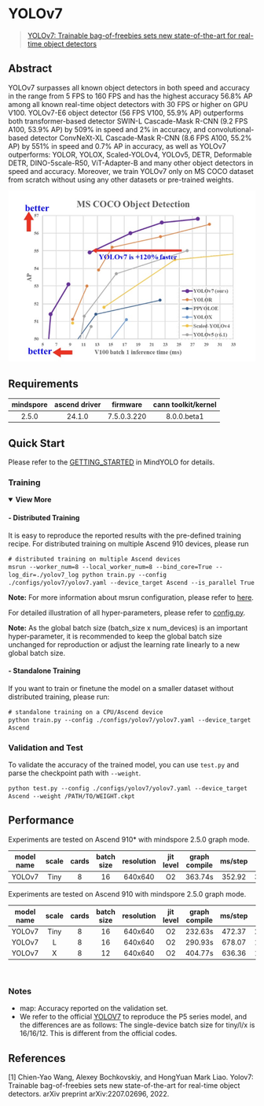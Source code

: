 # YOLOv7

> [YOLOv7: Trainable bag-of-freebies sets new state-of-the-art for real-time object detectors](https://arxiv.org/pdf/2207.02696.pdf)

## Abstract
YOLOv7 surpasses all known object detectors in both speed and accuracy in the range from 5 FPS to 160 FPS and has the highest accuracy 56.8% AP among all known real-time object detectors with 30 FPS or higher on GPU V100. YOLOv7-E6 object detector (56 FPS V100, 55.9% AP) outperforms both transformer-based detector SWIN-L Cascade-Mask R-CNN (9.2 FPS A100, 53.9% AP) by 509% in speed and 2% in accuracy, and convolutional-based detector ConvNeXt-XL Cascade-Mask R-CNN (8.6 FPS A100, 55.2% AP) by 551% in speed and 0.7% AP in accuracy, as well as YOLOv7 outperforms: YOLOR, YOLOX, Scaled-YOLOv4, YOLOv5, DETR, Deformable DETR, DINO-5scale-R50, ViT-Adapter-B and many other object detectors in speed and accuracy. Moreover, we train YOLOv7 only on MS COCO dataset from scratch without using any other datasets or pre-trained weights.

<div align=center>
<img src="https://raw.githubusercontent.com/zhanghuiyao/pics/main/mindyolo1680834261686.jpg"/>
</div>

## Requirements

| mindspore | ascend driver | firmware     | cann toolkit/kernel |
| :-------: | :-----------: | :----------: |:-------------------:|
|   2.5.0   |    24.1.0     | 7.5.0.3.220  |     8.0.0.beta1     |

## Quick Start

Please refer to the [GETTING_STARTED](https://github.com/mindspore-lab/mindyolo/blob/master/GETTING_STARTED.md) in MindYOLO for details.

### Training

<details open>
<summary><b>View More</b></summary>

#### - Distributed Training

It is easy to reproduce the reported results with the pre-defined training recipe. For distributed training on multiple Ascend 910 devices, please run
```shell
# distributed training on multiple Ascend devices
msrun --worker_num=8 --local_worker_num=8 --bind_core=True --log_dir=./yolov7_log python train.py --config ./configs/yolov7/yolov7.yaml --device_target Ascend --is_parallel True
```

**Note:** For more information about msrun configuration, please refer to [here](https://www.mindspore.cn/docs/zh-CN/master/model_train/parallel/msrun_launcher.html).

For detailed illustration of all hyper-parameters, please refer to [config.py](https://github.com/mindspore-lab/mindyolo/blob/master/mindyolo/utils/config.py).

**Note:**  As the global batch size  (batch_size x num_devices) is an important hyper-parameter, it is recommended to keep the global batch size unchanged for reproduction or adjust the learning rate linearly to a new global batch size.

#### - Standalone Training

If you want to train or finetune the model on a smaller dataset without distributed training, please run:

```shell
# standalone training on a CPU/Ascend device
python train.py --config ./configs/yolov7/yolov7.yaml --device_target Ascend
```

</details>

### Validation and Test

To validate the accuracy of the trained model, you can use `test.py` and parse the checkpoint path with `--weight`.

```
python test.py --config ./configs/yolov7/yolov7.yaml --device_target Ascend --weight /PATH/TO/WEIGHT.ckpt
```

## Performance

Experiments are tested on Ascend 910* with mindspore 2.5.0 graph mode.

|  model name  |  scale  | cards  | batch size | resolution |  jit level  | graph compile | ms/step | img/s  |  map  |            recipe             |                                                             weight                                                            |
|  :--------:  |  :---:  |  :---: |   :---:    |   :---:    |    :---:    |     :---:     |  :---:  |  :---: |:-----:|:-----------------------------:|:-----------------------------------------------------------------------------------------------------------------------------:|
|    YOLOv7    |   Tiny  |    8   |    16      |  640x640   |     O2      |    363.74s    |  352.92 | 362.69 | 37.5% | [yaml](./yolov7-tiny.yaml)    | [weights](https://download-mindspore.osinfra.cn/toolkits/mindyolo/yolov7/yolov7-tiny_300e_mAP375-1d2ddf4b-910v2.ckpt)         |


Experiments are tested on Ascend 910 with mindspore 2.5.0 graph mode.

|  model name  |  scale  | cards  | batch size | resolution |  jit level  | graph compile | ms/step | img/s  |  map  |           recipe               |                                                 weight                                                  |
|  :--------:  |  :---:  |  :---: |   :---:    |   :---:    |    :---:    |     :---:     |  :---:  |  :---: |:-----:|           :---:                |:-------------------------------------------------------------------------------------------------------:|
|    YOLOv7    |   Tiny  |    8   |    16      |  640x640   |     O2      |    232.63s    |  472.37 | 270.97 | 37.5% |   [yaml](./yolov7-tiny.yaml)   | [weights](https://download.mindspore.cn/toolkits/mindyolo/yolov7/yolov7-tiny_300e_mAP375-d8972c94.ckpt) |
|    YOLOv7    |    L    |    8   |    16      |  640x640   |     O2      |    290.93s    |  678.07 | 188.77 | 50.8% |   [yaml](./yolov7.yaml)        |   [weights](https://download.mindspore.cn/toolkits/mindyolo/yolov7/yolov7_300e_mAP508-734ac919.ckpt)    |
|    YOLOv7    |    X    |    8   |    12      |  640x640   |     O2      |    404.77s    |  636.36 | 150.86 | 52.4% |   [yaml](./yolov7-x.yaml)      |  [weights](https://download.mindspore.cn/toolkits/mindyolo/yolov7/yolov7-x_300e_mAP524-e2f58741.ckpt)   |


<br>

### Notes

- map: Accuracy reported on the validation set.
- We refer to the official [YOLOV7](https://github.com/WongKinYiu/yolov7) to reproduce the P5 series model, and the differences are as follows:
  The single-device batch size for tiny/l/x is 16/16/12. This is different from the official codes.

## References

<!--- Guideline: Citation format should follow GB/T 7714. -->
[1] Chien-Yao Wang, Alexey Bochkovskiy, and HongYuan Mark Liao. Yolov7: Trainable bag-of-freebies sets new state-of-the-art for real-time object detectors. arXiv preprint arXiv:2207.02696, 2022.
